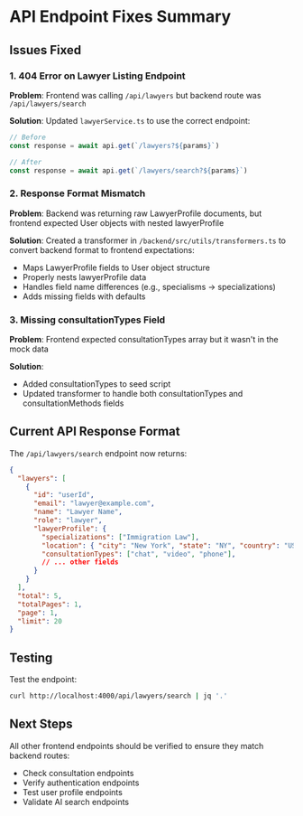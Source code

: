 # API Endpoint Fixes Summary

## Issues Fixed

### 1. 404 Error on Lawyer Listing Endpoint
**Problem**: Frontend was calling `/api/lawyers` but backend route was `/api/lawyers/search`

**Solution**: Updated `lawyerService.ts` to use the correct endpoint:
```typescript
// Before
const response = await api.get(`/lawyers?${params}`)

// After  
const response = await api.get(`/lawyers/search?${params}`)
```

### 2. Response Format Mismatch
**Problem**: Backend was returning raw LawyerProfile documents, but frontend expected User objects with nested lawyerProfile

**Solution**: Created a transformer in `/backend/src/utils/transformers.ts` to convert backend format to frontend expectations:
- Maps LawyerProfile fields to User object structure
- Properly nests lawyerProfile data
- Handles field name differences (e.g., specialisms → specializations)
- Adds missing fields with defaults

### 3. Missing consultationTypes Field
**Problem**: Frontend expected consultationTypes array but it wasn't in the mock data

**Solution**: 
- Added consultationTypes to seed script
- Updated transformer to handle both consultationTypes and consultationMethods fields

## Current API Response Format

The `/api/lawyers/search` endpoint now returns:
```json
{
  "lawyers": [
    {
      "id": "userId",
      "email": "lawyer@example.com",
      "name": "Lawyer Name",
      "role": "lawyer",
      "lawyerProfile": {
        "specializations": ["Immigration Law"],
        "location": { "city": "New York", "state": "NY", "country": "USA" },
        "consultationTypes": ["chat", "video", "phone"],
        // ... other fields
      }
    }
  ],
  "total": 5,
  "totalPages": 1,
  "page": 1,
  "limit": 20
}
```

## Testing

Test the endpoint:
```bash
curl http://localhost:4000/api/lawyers/search | jq '.'
```

## Next Steps

All other frontend endpoints should be verified to ensure they match backend routes:
- Check consultation endpoints
- Verify authentication endpoints  
- Test user profile endpoints
- Validate AI search endpoints